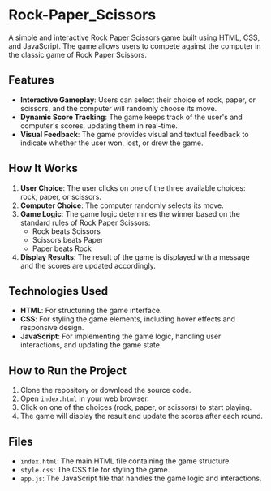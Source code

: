 # Rock-Paper_Scissors

A simple and interactive Rock Paper Scissors game built using HTML, CSS, and JavaScript. The game allows users to compete against the computer in the classic game of Rock Paper Scissors.

## Features

- **Interactive Gameplay**: Users can select their choice of rock, paper, or scissors, and the computer will randomly choose its move.
- **Dynamic Score Tracking**: The game keeps track of the user's and computer's scores, updating them in real-time.
- **Visual Feedback**: The game provides visual and textual feedback to indicate whether the user won, lost, or drew the game.

## How It Works

1. **User Choice**: The user clicks on one of the three available choices: rock, paper, or scissors.
2. **Computer Choice**: The computer randomly selects its move.
3. **Game Logic**: The game logic determines the winner based on the standard rules of Rock Paper Scissors:
   - Rock beats Scissors
   - Scissors beats Paper
   - Paper beats Rock
4. **Display Results**: The result of the game is displayed with a message and the scores are updated accordingly.

## Technologies Used

- **HTML**: For structuring the game interface.
- **CSS**: For styling the game elements, including hover effects and responsive design.
- **JavaScript**: For implementing the game logic, handling user interactions, and updating the game state.

## How to Run the Project

1. Clone the repository or download the source code.
2. Open `index.html` in your web browser.
3. Click on one of the choices (rock, paper, or scissors) to start playing.
4. The game will display the result and update the scores after each round.

## Files

- `index.html`: The main HTML file containing the game structure.
- `style.css`: The CSS file for styling the game.
- `app.js`: The JavaScript file that handles the game logic and interactions.
